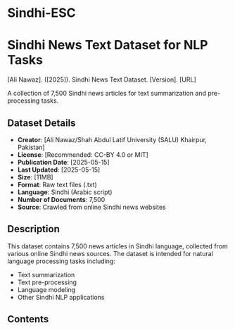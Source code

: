 # Sindhi-ESC
# Sindhi News Text Dataset for NLP Tasks
[Ali Nawaz]. ([2025]). Sindhi News Text Dataset. [Version]. [URL]

A collection of 7,500 Sindhi news articles for text summarization and pre-processing tasks.

## Dataset Details

- **Creator**: [Ali Nawaz/Shah Abdul Latif University (SALU) Khairpur, Pakistan]
- **License**: [Recommended: CC-BY 4.0 or MIT]
- **Publication Date**: [2025-05-15]
- **Last Updated**: [2025-05-15]
- **Size**: [11MB]
- **Format**: Raw text files (.txt)
- **Language**: Sindhi (Arabic script)
- **Number of Documents**: 7,500
- **Source**: Crawled from online Sindhi news websites

## Description

This dataset contains 7,500 news articles in Sindhi language, collected from various online Sindhi news sources. The dataset is intended for natural language processing tasks including:

- Text summarization
- Text pre-processing
- Language modeling
- Other Sindhi NLP applications

## Contents
